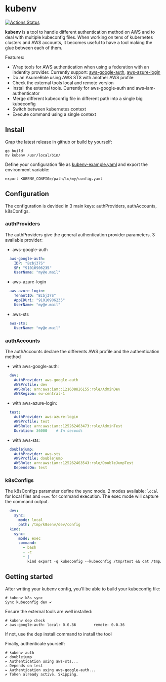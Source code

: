 # kubenv

[![Actions Status](https://github.com/MqllR/kubenv/workflows/Publish/badge.svg)](https://github.com/MqllR/kubenv/actions)

**kubenv** is a tool to handle different authentication method on AWS and to deal with multiple kubeconfig files. When working on tens of kubernetes clusters and AWS accounts, it becomes useful to have a tool making the glue between each of them.

Features:
- Wrap tools for AWS authentication when using a federation with an indentity provider. Currently support: [aws-google-auth](https://github.com/cevoaustralia/aws-google-auth), [aws-azure-login](https://github.com/sportradar/aws-azure-login)
- Do an AsumeRole using AWS STS with another AWS profile
- Check the external tools local and remote version
- Install the external tools. Currently for aws-google-auth and aws-iam-authenticator
- Merge different kubeconfig file in different path into a single big kubeconfig
- Switch between kubernetes context
- Execute command using a single context

## Install

Grap the latest release in github or build by yourself:

```
go build
mv kubenv /usr/local/bin/
```

Define your configuration file as [kubenv-example.yaml](https://github.com/MqllR/kubenv/blob/master/example/kubenv_example.yaml) and export the environment variable:

```
export KUBENV_CONFIG=/path/to/my/config.yaml
```

## Configuration

The configuration is devided in 3 main keys: authProviders, authAccounts, k8sConfigs.

### authProviders

The authProviders give the general authentication provider parameters. 3 available provider:

- aws-google-auth

```yaml
  aws-google-auth:
    IDP: "Bzbj37S"
    SP: "91010906235"
    UserName: "my@e.mail"
```

- aws-azure-login

```yaml
  aws-azure-login:
    TenantID: "Bzbj37S"
    AppIDUri: "91010906235"
    UserName: "my@e.mail"
 ```

- aws-sts

```yaml
  aws-sts:
    UserName: "my@e.mail"
```

### authAccounts

The authAccounts declare the differents AWS profile and the authentication method

- with aws-google-auth:
```yaml
  dev:
    AuthProvider: aws-google-auth
    AWSProfile: dev
    AWSRole: arn:aws:iam::121638826155:role/AdminDev
    AWSRegion: eu-central-1
```

- with aws-azure-login:

```yaml
  test:
    AuthProvider: aws-azure-login
    AWSProfile: test
    AWSRole: arn:aws:iam::125262463473:role/AdminTest
    Duration: 36000    # In seconds
```

- with aws-sts:

```yaml
  doublejump:
    AuthProvider: aws-sts
    AWSProfile: doublejump
    AWSRole: arn:aws:iam::125262463543:role/DoubleJumpTest
    DependsOn: test
 ```

 ### k8sConfigs

The k8sConfigs parameter define the sync mode. 2 modes available: `local` for local files and `exec` for command execution. The exec mode will capture the command output.

```yaml
  dev:
    sync:
      mode: local
      path: /tmp/k8senv/dev/config
  kind:
    sync:
      mode: exec
      command:
        - bash
        - -c
        - |
          kind export -q kubeconfig --kubeconfig /tmp/test && cat /tmp/test
```

## Getting started

After writing your kubenv config, you'll be able to build your kubeconfig file:

```
# kubenv k8s sync
Sync kubeconfig dev ✔
```

Ensure the external tools are well installed:

```
# kubenv dep check
✔ aws-google-auth: local: 0.0.36        remote: 0.0.36
```

If not, use the dep install command to install the tool

Finally, authenticate yourself:

```
# kubenv auth
✔ doublejump
▸ Authentication using aws-sts...
⚠ Depends on test
▸ Authentication using aws-google-auth...
✔ Token already active. Skipping.
```
